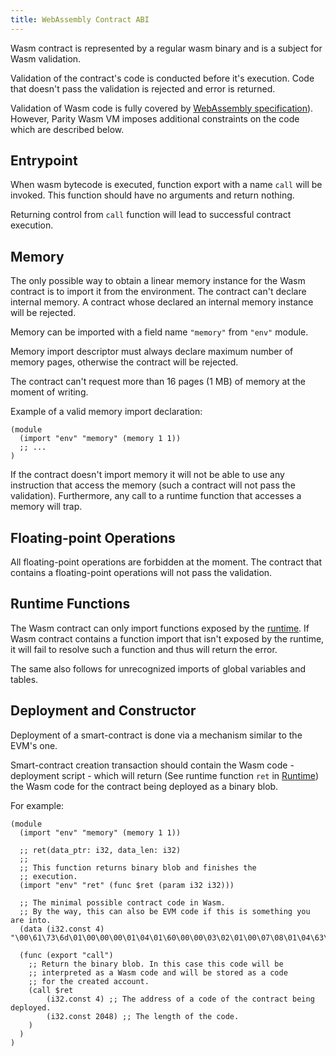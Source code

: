 ```yaml
---
title: WebAssembly Contract ABI
---
```


Wasm contract is represented by a regular wasm binary and is a subject for Wasm validation.

Validation of the contract's code is conducted before it's execution. Code that doesn't pass the validation is rejected and error is returned.

Validation of Wasm code is fully covered by [WebAssembly specification](https://webassembly.github.io/spec/core/valid/index.html)). However, Parity Wasm VM imposes additional constraints on the code which are described below.

## Entrypoint

When wasm bytecode is executed, function export with a name `call` will be invoked. This function should have no arguments and return nothing.

Returning control from `call` function will lead to successful contract execution.

## Memory

The only possible way to obtain a linear memory instance for the Wasm contract is to import it from the environment. The contract can't declare internal memory. A contract whose declared an internal memory instance will be rejected.

Memory can be imported with a field name `"memory"` from `"env"` module.

Memory import descriptor must always declare maximum number of memory pages, otherwise the contract will be rejected.

The contract can't request more than 16 pages (1 MB) of memory at the moment of writing.

Example of a valid memory import declaration:

```wasm
(module
  (import "env" "memory" (memory 1 1))
  ;; ...
)
```

If the contract doesn't import memory it will not be able to use any instruction that access the memory (such a contract will not pass the validation). Furthermore, any call to a runtime function that accesses a memory will trap.

## Floating-point Operations

All floating-point operations are forbidden at the moment. The contract that contains a floating-point operations will not pass the validation.

## Runtime Functions

The Wasm contract can only import functions exposed by the [runtime](WebAssembly-Runtime.md). If Wasm contract contains a function import that isn't exposed by the runtime, it will fail to resolve such a function and thus will return the error.

The same also follows for unrecognized imports of global variables and tables.

## Deployment and Constructor

Deployment of a smart-contract is done via a mechanism similar to the EVM's one.

Smart-contract creation transaction should contain the Wasm code - deployment script - which will return (See runtime function `ret` in [Runtime](WebAssembly-Runtime.md)) the Wasm code for the contract being deployed as a binary blob.

For example:

```wasm
(module
  (import "env" "memory" (memory 1 1))

  ;; ret(data_ptr: i32, data_len: i32)
  ;;
  ;; This function returns binary blob and finishes the 
  ;; execution.
  (import "env" "ret" (func $ret (param i32 i32)))
  
  ;; The minimal possible contract code in Wasm.
  ;; By the way, this can also be EVM code if this is something you are into.
  (data (i32.const 4) "\00\61\73\6d\01\00\00\00\01\04\01\60\00\00\03\02\01\00\07\08\01\04\63\61\6c\6c\00\00\0a\04\01\02\00\0b\00\0a\04\6e\61\6d\65\02\03\01\00\00")

  (func (export "call")
    ;; Return the binary blob. In this case this code will be 
    ;; interpreted as a Wasm code and will be stored as a code
    ;; for the created account.
    (call $ret
        (i32.const 4) ;; The address of a code of the contract being deployed.
        (i32.const 2048) ;; The length of the code.
    )
  )
)
```
